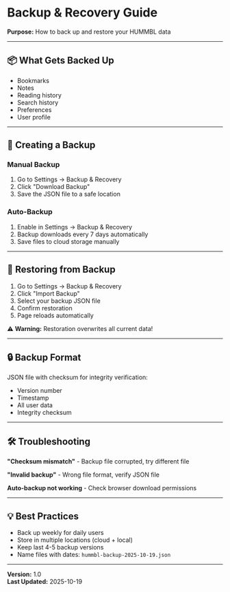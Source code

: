 # Backup & Recovery Guide

**Purpose:** How to back up and restore your HUMMBL data

---

## 📦 What Gets Backed Up

- Bookmarks
- Notes
- Reading history
- Search history
- Preferences
- User profile

---

## 💾 Creating a Backup

### Manual Backup
1. Go to Settings → Backup & Recovery
2. Click "Download Backup"
3. Save the JSON file to a safe location

### Auto-Backup
1. Enable in Settings → Backup & Recovery
2. Backup downloads every 7 days automatically
3. Save files to cloud storage manually

---

## 🔄 Restoring from Backup

1. Go to Settings → Backup & Recovery
2. Click "Import Backup"
3. Select your backup JSON file
4. Confirm restoration
5. Page reloads automatically

⚠️ **Warning:** Restoration overwrites all current data!

---

## 🔒 Backup Format

JSON file with checksum for integrity verification:
- Version number
- Timestamp
- All user data
- Integrity checksum

---

## 🛠️ Troubleshooting

**"Checksum mismatch"** - Backup file corrupted, try different file

**"Invalid backup"** - Wrong file format, verify JSON file

**Auto-backup not working** - Check browser download permissions

---

## 💡 Best Practices

- Back up weekly for daily users
- Store in multiple locations (cloud + local)
- Keep last 4-5 backup versions
- Name files with dates: `hummbl-backup-2025-10-19.json`

---

**Version:** 1.0  
**Last Updated:** 2025-10-19
